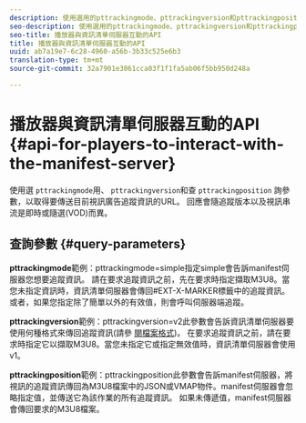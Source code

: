 ```yaml
---
description: 使用選用的pttrackingmode、pttrackingversion和pttrackingposition查詢參數，以取得要傳送目前視訊廣告追蹤資訊的URL。 回應會隨追蹤版本以及視訊串流是即時或隨選(VOD)而異。
seo-description: 使用選用的pttrackingmode、pttrackingversion和pttrackingposition查詢參數，以取得要傳送目前視訊廣告追蹤資訊的URL。 回應會隨追蹤版本以及視訊串流是即時或隨選(VOD)而異。
seo-title: 播放器與資訊清單伺服器互動的API
title: 播放器與資訊清單伺服器互動的API
uuid: ab7a19e7-6c28-4960-a56b-3b33c525e6b3
translation-type: tm+mt
source-git-commit: 32a7901e3061cca03f1f1fa5ab06f5bb950d248a

---
```



# 播放器與資訊清單伺服器互動的API {#api-for-players-to-interact-with-the-manifest-server}

使用選 `pttrackingmode`用、 `pttrackingversion`和查 `pttrackingposition` 詢參數，以取得要傳送目前視訊廣告追蹤資訊的URL。 回應會隨追蹤版本以及視訊串流是即時或隨選(VOD)而異。

## 查詢參數 {#query-parameters}

**pttrackingmode**範例：pttrackingmode=simple指定simple會告訴manifest伺服器您想要追蹤資訊。
請在要求追蹤資訊之前，先在要求時指定擷取M3U8。當您未指定資訊時，資訊清單伺服器會傳回#EXT-X-MARKER標籤中的追蹤資訊。
或者，如果您指定除了簡單以外的有效值，則會呼叫伺服器端追蹤。

**pttrackingversion**&#x200B;範例：pttrackingversion=v2此參數會告訴資訊清單伺服器要使用何種格式來傳回追蹤資訊(請參 [閱檔案格式](../../msapi-topics/ms-list-file-formats/ms-api-file-formats.md))。
在要求追蹤資訊之前，請在要求時指定它以擷取M3U8。當您未指定它或指定無效值時，資訊清單伺服器會使用v1。

**pttrackingposition**&#x200B;範例：pttrackingposition此參數會告訴manifest伺服器，將視訊的追蹤資訊傳回為M3U8檔案中的JSON或VMAP物件。manifest伺服器會忽略指定值，並傳送它為該作業的所有追蹤資訊。 如果未傳遞值，manifest伺服器會傳回要求的M3U8檔案。
